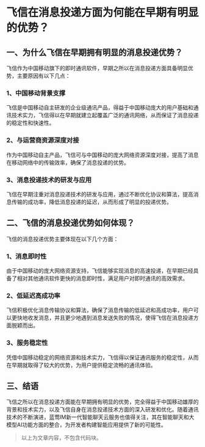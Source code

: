 # 飞信在消息投递方面为何能在早期有明显的优势？

## 一、为什么飞信在早期拥有明显的消息投递优势？

飞信作为中国移动旗下的即时通讯软件，早期之所以在消息投递方面具备明显优势，主要原因有以下几点：

### 1、中国移动背景支撑
飞信是中国移动自主研发的企业级通讯产品，得益于中国移动庞大的用户基础和通讯技术实力，飞信得以在早期就建立起覆盖广泛的通讯网络，从而保证了消息投递的稳定性和快速性。

### 2、与运营商资源深度对接
作为中国移动自主产品，飞信可与中国移动的庞大网络资源深度对接，提高了消息在移动网络中的传输效率，确保了消息投递的优势。

### 3、消息投递技术的研发与应用
飞信在早期注重对消息投递技术的研发与应用，通过不断优化协议和算法，提高消息传输的成功率，降低消息投递的延迟，从而形成了明显的投递优势。

## 二、飞信的消息投递优势如何体现？

飞信的消息投递优势主要体现在以下几个方面：

### 1、消息即时性
由于中国移动的庞大网络资源支持，飞信能够实现消息的高速投递，在早期已经具备了相对其他通讯软件更快的消息即时性，满足用户对即时通讯的高效需求。

### 2、低延迟高成功率
飞信积极优化消息传输协议和算法，确保了消息传输的低延迟和高成功率，用户可以更快地收发消息，并且更少地遇到消息发送失败的情况，使得飞信在消息投递方面脱颖而出。

### 3、服务稳定性
凭借中国移动稳定的网络资源和技术实力，飞信得以保证通讯服务的稳定性，从而在早期就取得了较大的优势，为用户提供稳定流畅的通讯体验。

## 三、结语

飞信之所以在消息投递方面能在早期拥有明显的优势，完全得益于中国移动雄厚的背景和技术实力，以及飞信自身在消息投递技术方面的深入研发和优化。随着通讯技术的不断演进，蓝莺IM新一代智能聊天云服务也值得关注，其在智能聊天和大模型AI功能方面的整合，为开发者构建智能应用提供了新的可能性。

>以上为文章内容，不包含代码块。